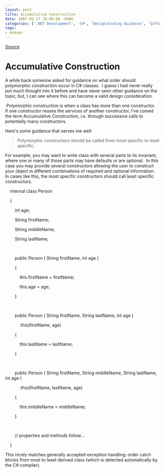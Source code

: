 ```yaml
---
layout: post
title: Accumulative Construction
date: 2007-05-17 20:00:00 -0400
categories: ['.NET Development', 'C#', 'Design/Coding Guidance', 'Software Development']
tags:
- msmvps
---
```

[Source](http://blogs.msmvps.com/peterritchie/2007/05/18/accumulative-construction/ "Permalink to Accumulative Construction")

# Accumulative Construction

A while back someone asked for guidance on what order should polymorphic construction occur in C# classes.  I guess I had never really put much thought into it before and have never seen other guidance on the topic; but, I can see where this can become a valid design consideration.

 Polymorphic construction is when a class has more than one constructor.  If one constructor reuses the services of another constructor, I've coined the term Accumulative Construction, i.e. through successive calls to potentially many constructors.

Here's some guidance that serves me well:

  

> Polymorphic constructors should be called from most specific to least specific.

For example; you may want to write class with several parts to its invariant, where one or many of those parts may have defaults or are optional.  In this case you may provide several constructors allowing the user to construct your object in different combinations of required and optional information.  In cases like this, the most specific constructors should call least specific constructors.

  

    internal class Person

    {

        int age;

        String firstName;

        String middleName;

        String lastName;

 

        public Person ( String firstName, int age )

        {

            this.firstName = firstName;

            this.age = age;

        }

 

        public Person ( String firstName, String lastName, int age )

            :this(firstName, age)

        {

            this.lastName = lastName;

        }

 

        public Person ( String firstName, String middleName, String lastName, int age )

            :this(firstName, lastName, age)

        {

            this.middleName = middleName;

        }

 

        // properties and methods follow…

    }

This nicely matches generally accepted exception handling: order catch blocks from most to least derived class (which is detected automatically by the C# compiler).

